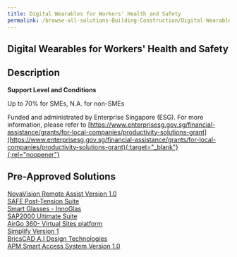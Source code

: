 ```yaml
---
title: Digital Wearables for Workers' Health and Safety
permalink: /browse-all-solutions-Building-Construction/Digital-Wearables-for-Workers-Health-and-Safety
---
```


## Digital Wearables for Workers' Health and Safety
## Description

**Support Level and Conditions**

Up to 70% for SMEs, N.A. for non-SMEs

Funded and administrated by Enterprise Singapore (ESG). For more information, please refer to
[https://www.enterprisesg.gov.sg/financial-assistance/grants/for-local-companies/productivity-solutions-grant](https://www.enterprisesg.gov.sg/financial-assistance/grants/for-local-companies/productivity-solutions-grant){:target="_blank"}{:rel="noopener"}

## Pre-Approved Solutions

<a href='/productivity-solutions-grant/solutionrepo/solution2404' target='_blank'>NovaVision Remote Assist Version 1.0</a><br>
<a href='/productivity-solutions-grant/solutionrepo/solution2457' target='_blank'>SAFE Post-Tension Suite</a><br>
<a href='/productivity-solutions-grant/solutionrepo/solution2474' target='_blank'>Smart Glasses - InnoGlas</a><br>
<a href='/productivity-solutions-grant/solutionrepo/solution2479' target='_blank'>SAP2000 Ultimate Suite</a><br>
<a href='/productivity-solutions-grant/solutionrepo/solution2617' target='_blank'>AirGo 360- Virtual Sites platform</a><br>
<a href='/productivity-solutions-grant/solutionrepo/solution2660' target='_blank'>Simplify Version 1</a><br>
<a href='/productivity-solutions-grant/solutionrepo/solution2730' target='_blank'>BricsCAD A.I Design Technologies</a><br>
<a href='/productivity-solutions-grant/solutionrepo/solution2763' target='_blank'>APM Smart Access System Version 1.0</a><br>
